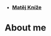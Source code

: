 - ### [Matěj Kníže](https://matej-knize.github.io/english-for-designers/03-content-first/)

# About me

   

